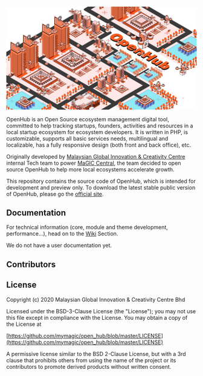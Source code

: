 ![OpenHub Banner](/docs/assets/images/openhub_banner.jpg)

OpenHub is an Open Source ecosystem management digital tool, committed to help tracking startups, founders, activities and resources in a local startup ecosystem for ecosystem developers. It is written in PHP, is customizable, supports all basic services needs, multilingual and localizable, has a fully responsive design (both front and back office), etc.

Originally developed by [Malaysian Global Innovation & Creativity Centre](https://www.mymagic.my) internal Tech team to power [MaGIC Central](https://central.mymagic.my), the team decided to open source OpenHub to help more local ecosystems accelerate growth.

This repository contains the source code of OpenHub, which is intended for development and preview only. To download the latest stable public version of OpenHub, please go the [official site](https://mymagic.github.io/open_hub/).

## Documentation
For technical information (core, module and theme development, performance...), head on to the [Wiki](https://github.com/mymagic/open_hub/wiki) Section.

We do not have a user documentation yet.

## Contributors
[//]: contributor-faces
[//]: contributor-faces

## License

Copyright (c) 2020 Malaysian Global Innovation & Creativity Centre Bhd

Licensed under the BSD-3-Clause License (the "License"); you may not use this file except in compliance with the License. You may obtain a copy of the License at

[https://github.com/mymagic/open_hub/blob/master/LICENSE](https://github.com/mymagic/open_hub/blob/master/LICENSE)

A permissive license similar to the BSD 2-Clause License, but with a 3rd clause that prohibits others from using the name of the project or its contributors to promote derived products without written consent.

